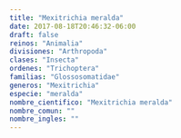 ```yaml
---
title: "Mexitrichia meralda"
date: 2017-08-18T20:46:32-06:00
draft: false
reinos: "Animalia"
divisiones: "Arthropoda"
clases: "Insecta"
ordenes: "﻿Trichoptera"
familias: "Glossosomatidae"
generos: "Mexitrichia"
especie: "meralda"
nombre_cientifico: "Mexitrichia meralda"
nombre_comun: ""
nombre_ingles: ""
---
```

